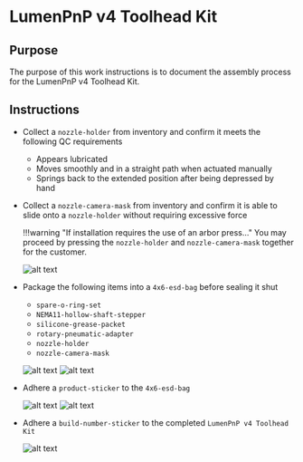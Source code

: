# LumenPnP v4 Toolhead Kit

## Purpose

The purpose of this work instructions is to document the assembly process for the LumenPnP v4 Toolhead Kit.

## Instructions

- Collect a `nozzle-holder` from inventory and confirm it meets the following QC requirements
    - Appears lubricated
    - Moves smoothly and in a straight path when actuated manually
    - Springs back to the extended position after being depressed by hand
- Collect a `nozzle-camera-mask` from inventory and confirm it is able to slide onto a `nozzle-holder` without requiring excessive force

    !!!warning "If installation requires the use of an arbor press..."
        You may proceed by pressing the `nozzle-holder` and `nozzle-camera-mask` together for the customer.

    ![alt text](img/IMG_0481.jpg)

- Package the following items into a `4x6-esd-bag` before sealing it shut
    - `spare-o-ring-set`
    - `NEMA11-hollow-shaft-stepper`
    - `silicone-grease-packet`
    - `rotary-pneumatic-adapter`
    - `nozzle-holder`
    - `nozzle-camera-mask`

    ![alt text](img/IMG_0480.jpg)
    ![alt text](img/IMG_0510.jpeg)

- Adhere a `product-sticker` to the `4x6-esd-bag`

    ![alt text](img/toolhead-v4-packout1.JPG)
    ![alt text](img/toolhead-v4-packout2.JPG)

- Adhere a `build-number-sticker` to the completed `LumenPnP v4 Toolhead Kit`

    ![alt text](img/toolhead-v4-packout3.JPG)
